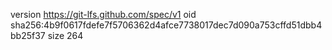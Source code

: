 version https://git-lfs.github.com/spec/v1
oid sha256:4b9f0617fdefe7f5706362d4afce7738017dec7d090a753cffd51dbb4bb25f37
size 264
